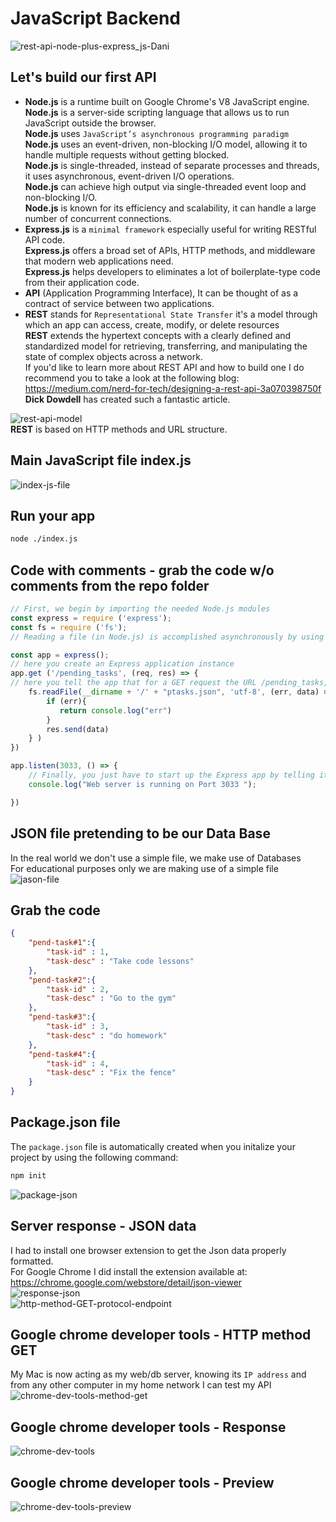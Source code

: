 # JavaScript Backend
![rest-api-node-plus-express_js-Dani](https://github.com/danielurra/node-first-api/assets/51704179/36235412-fc5a-48b6-83b9-e1acb697033f)<br>
## Let's build our first API
* **Node.js** is a runtime built on Google Chrome's V8 JavaScript engine.<br>
  **Node.js** is a server-side scripting language that allows us to run JavaScript outside the browser.<br>
  **Node.js** uses `JavaScript’s asynchronous programming paradigm`<br>
  **Node.js** uses an event-driven, non-blocking I/O model, allowing it to handle multiple requests without getting blocked.<br>
  **Node.js** is single-threaded, instead of separate processes and threads, it uses asynchronous, event-driven I/O operations.<br>
  **Node.js** can achieve high output via single-threaded event loop and non-blocking I/O.<br>
  **Node.js** is known for its efficiency and scalability, it can handle a large number of concurrent connections.<br>
* **Express.js** is a `minimal framework` especially useful for writing RESTful API code.<br>
  **Express.js** offers a broad set of APIs, HTTP methods, and middleware that modern web applications need.<br>
  **Express.js** helps developers to eliminates a lot of boilerplate-type code from their application code.<br>
* **API** (Application Programming Interface), It can be thought of as a contract of service between two applications.<br>
* **REST** stands for `Representational State Transfer` it's a model through which an app can access, create, modify, or delete resources<br>
  **REST** extends the hypertext concepts with a clearly defined and standardized model for retrieving, transferring, and manipulating the state of complex objects across a network.<br>
If you'd like to learn more about REST API and how to build one I do recommend you to take a look at the following blog:
https://medium.com/nerd-for-tech/designing-a-rest-api-3a070398750f<br>
**Dick Dowdell** has created such a fantastic article.<br>

![rest-api-model](https://github.com/danielurra/node-first-api/assets/51704179/5bd63cf9-26ac-4170-983e-ed52a6a70111)<br>
**REST** is based on HTTP methods and URL structure.
## Main JavaScript file index.js
![index-js-file](https://github.com/danielurra/node-first-api/assets/51704179/0bc372fa-937b-4f37-9740-aa4e85d2e993)<br>
## Run your app
```bash
node ./index.js
```
## Code with comments - grab the code w/o comments from the repo folder
```javascript
// First, we begin by importing the needed Node.js modules
const express = require ('express');
const fs = require ('fs');
// Reading a file (in Node.js) is accomplished asynchronously by using the file system (fs) module

const app = express();
// here you create an Express application instance
app.get ('/pending_tasks', (req, res) => {
// here you tell the app that for a GET request the URL /pending_tasks, execute the given function.
    fs.readFile(__dirname + '/' + "ptasks.json", 'utf-8', (err, data) => {
        if (err){
           return console.log("err")
        }
        res.send(data)
    } )
})

app.listen(3033, () => {
    // Finally, you just have to start up the Express app by telling it what port to listen on.
    console.log("Web server is running on Port 3033 ");

})
```
## JSON file pretending to be our Data Base
In the real world we don't use a simple file, we make use of Databases<br>
For educational purposes only we are making use of a simple file<br>
![jason-file](https://github.com/danielurra/node-first-api/assets/51704179/78778941-db6d-4833-b917-af68a0dd844f)<br>
## Grab the code
```json
{
    "pend-task#1":{
        "task-id" : 1,
        "task-desc" : "Take code lessons"
    },
    "pend-task#2":{
        "task-id" : 2,
        "task-desc" : "Go to the gym"
    },
    "pend-task#3":{
        "task-id" : 3,
        "task-desc" : "do homework"
    },
    "pend-task#4":{
        "task-id" : 4,
        "task-desc" : "Fix the fence"
    }
}

```
## Package.json file
The `package.json` file is automatically created when you initalize your project by using the following command:
```bash
npm init
```
![package-json](https://github.com/danielurra/node-first-api/assets/51704179/ddabbd88-3ad6-4653-86c1-9a1fb5c520ef)<br>
## Server response - JSON data
I had to install one browser extension to get the Json data properly formatted.<br>
For Google Chrome I did install the extension available at:<br>
https://chrome.google.com/webstore/detail/json-viewer<br>
![response-json](https://github.com/danielurra/node-first-api/assets/51704179/140e2620-d957-434c-a328-ab67c91e14ae)<br>
![http-method-GET-protocol-endpoint](https://github.com/danielurra/node-first-api/assets/51704179/15ee5b13-48e0-420d-bafc-55679f97897b)<br>

## Google chrome developer tools - HTTP method GET
My Mac is now acting as my web/db server, knowing its `IP address` and from any other computer in my home network I can test my API<br>
![chrome-dev-tools-method-get](https://github.com/danielurra/node-first-api/assets/51704179/de9a4a6e-c231-469d-b116-be10ba5030ca)<br>
## Google chrome developer tools - Response
![chrome-dev-tools](https://github.com/danielurra/node-first-api/assets/51704179/058659af-7649-462a-a583-58fad2dd49a1)<br>
## Google chrome developer tools - Preview
![chrome-dev-tools-preview](https://github.com/danielurra/node-first-api/assets/51704179/57f84472-08b6-477d-a37d-a0181719df88)<br>





